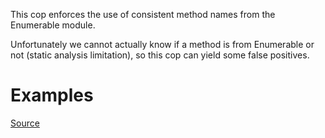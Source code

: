 
This cop enforces the use of consistent method names
from the Enumerable module.

Unfortunately we cannot actually know if a method is from
Enumerable or not (static analysis limitation), so this cop
can yield some false positives.

# Examples


[Source](http://www.rubydoc.info/gems/rubocop/RuboCop/Cop/Style/CollectionMethods)